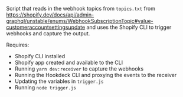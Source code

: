 Script that reads in the webhook topics from `topics.txt` from https://shopify.dev/docs/api/admin-graphql/unstable/enums/WebhookSubscriptionTopic#value-customeraccountsettingsupdate
and uses the Shopify CLI to trigger webhooks and capture the output.

Requires:

- Shopify CLI installed
- Shopify app created and available to the CLI
- Running `yarn dev:receiver` to capture the webhooks
- Running the Hookdeck CLI and proxying the events to the receiver
- Updating the variables in `trigger.js`
- Running `node trigger.js`